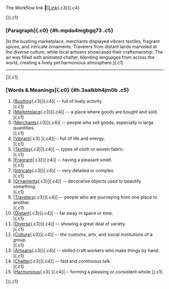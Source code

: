 The Workflow link
👏[[Link](https://www.google.com/url?q=http://www.google.com&sa=D&source=editors&ust=1756898477395145&usg=AOvVaw22yZLrA9LlVcrgbc45NDFL){.c3}]{.c4}

[]{.c1}

### [Paragraph]{.c0} {#h.mpda4mgbgq73 .c5}

[In the bustling marketplace, merchants displayed vibrant textiles,
fragrant spices, and intricate ornaments. Travelers from distant lands
marveled at the diverse culture, while local artisans showcased their
craftsmanship. The air was filled with animated chatter, blending
languages from across the world, creating a lively yet harmonious
atmosphere.]{.c1}

------------------------------------------------------------------------

[]{.c1}

### [Words & Meanings]{.c0} {#h.3aalkbh4jm0b .c5}

1.  [[Bustling](https://www.google.com/url?q=http://www.google.com&sa=D&source=editors&ust=1756898477396690&usg=AOvVaw2GtD7_68VDirR-yR3oy51T){.c3}]{.c4}[ --
    full of lively activity.\
    ]{.c1}
2.  [[Marketplace](https://www.google.com/url?q=http://www.google.com&sa=D&source=editors&ust=1756898477396942&usg=AOvVaw00Vh-T_dGFedc38CFQLGUh){.c3}]{.c4}[ --
    a place where goods are bought and sold.\
    ]{.c1}
3.  [[Merchants](https://www.google.com/url?q=http://www.google.com&sa=D&source=editors&ust=1756898477397235&usg=AOvVaw17QHvfuNXkGHWZKlsaZ1wE){.c3}]{.c4}[ --
    people who sell goods, especially in large quantities.\
    ]{.c1}
4.  [[Vibrant](https://www.google.com/url?q=http://www.google.com&sa=D&source=editors&ust=1756898477397558&usg=AOvVaw34OCbaUeVN0BXTLoAZSPMR){.c3}
    ]{.c4}[-- full of life and energy.\
    ]{.c1}
5.  [[Textiles](https://www.google.com/url?q=http://www.google.com&sa=D&source=editors&ust=1756898477397799&usg=AOvVaw3fEJdNLvREw3Nz7qYZb146){.c3}]{.c4}[ --
    types of cloth or woven fabric.\
    ]{.c1}
6.  [[Fragrant](https://www.google.com/url?q=http://www.google.com&sa=D&source=editors&ust=1756898477398087&usg=AOvVaw04AIy_Z2cjIZj_qd3qNgSC){.c3}]{.c4}[ --
    having a pleasant smell.\
    ]{.c1}
7.  [[Intricate](https://www.google.com/url?q=http://www.google.com&sa=D&source=editors&ust=1756898477398320&usg=AOvVaw0UnqelkRlDDiDkEm6fkPS8){.c3}]{.c4}[ --
    very detailed or complex.\
    ]{.c1}
8.  [[Ornaments](https://www.google.com/url?q=http://www.google.com&sa=D&source=editors&ust=1756898477398603&usg=AOvVaw1Q6b4OTlg2dod58x_20uOA){.c3}]{.c4}[ --
    decorative objects used to beautify something.\
    ]{.c1}
9.  [[Travelers](https://www.google.com/url?q=http://www.google.com&sa=D&source=editors&ust=1756898477398891&usg=AOvVaw1sYBAe9Exov-hOT7z5XQ8K){.c3}]{.c4}[ --
    people who are journeying from one place to another.\
    ]{.c1}
10. [[Distant](https://www.google.com/url?q=http://www.google.com&sa=D&source=editors&ust=1756898477399324&usg=AOvVaw3icnwZ3trAm091okIJysuX){.c3}]{.c4}[ --
    far away in space or time.\
    ]{.c1}
11. [[Diverse](https://www.google.com/url?q=http://www.google.com&sa=D&source=editors&ust=1756898477399555&usg=AOvVaw1ofjv7_e1y-GyK6HAtLmls){.c3}]{.c4}[ --
    showing a great deal of variety.\
    ]{.c1}
12. [[Culture](https://www.google.com/url?q=http://www.google.com&sa=D&source=editors&ust=1756898477399764&usg=AOvVaw0oTq2Os3fn5KliP1j_iMaw){.c3}]{.c4}[ --
    the customs, arts, and social institutions of a group.\
    ]{.c1}
13. [[Artisans](https://www.google.com/url?q=http://www.google.com&sa=D&source=editors&ust=1756898477400091&usg=AOvVaw1QgNVXh0YCqTUnle6CYmVx){.c3}]{.c4}[ --
    skilled craft workers who make things by hand.\
    ]{.c1}
14. [[Chatter](https://www.google.com/url?q=http://www.google.com&sa=D&source=editors&ust=1756898477400305&usg=AOvVaw0gIGlUv0YUtL50QdT2BqOE){.c3}]{.c4}[ --
    fast and continuous talk.\
    ]{.c1}
15. [[Harmonious](https://www.google.com/url?q=http://www.google.com&sa=D&source=editors&ust=1756898477400495&usg=AOvVaw0AYMjA-4Obm2VXzrrmwWhc){.c3}
    ]{.c4}[-- forming a pleasing or consistent whole.]{.c1}

[]{.c1}
